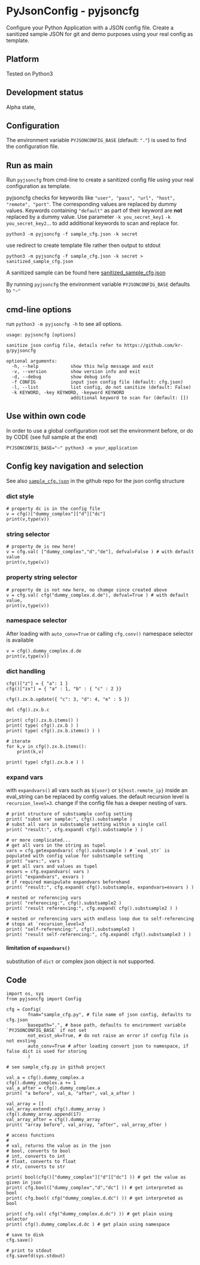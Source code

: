 
# PyJsonConfig - pyjsoncfg

Configure your Python Application with a JSON config file.
Create a sanitized sample JSON for git and demo purposes using your real config as template.


## Platform

Tested on Python3


## Development status

Alpha state, 


## Configuration

The environment variable `PYJSONCONFIG_BASE` (default: `"."`) is used to find the configuration file.


## Run as main

Run `pyjsoncfg` from cmd-line to create a sanitized config file using your real configuration as template.

pyjsoncfg checks for keywords like `"user", "pass", "url", "host", "remote", "port"`.
The corresponding values are replaced by dummy values. 
Keywords containing `"default"` as part of their keyword are __not__ replaced by a dummy value.
Use parameter `-k you_secret_key1` `-k you_secret_key2`... to add additional keywords to scan and replace for.

    python3 -m pyjsoncfg -f sample_cfg.json -k secret 

use redirect to create template file rather then output to stdout

    python3 -m pyjsoncfg -f sample_cfg.json -k secret > sanitized_sample_cfg.json

A sanitized sample can be found here [sanitized_sample_cfg.json](https://github.com/kr-g/pyjsoncfg/blob/master/pyjsoncfg/sanitized_sample_cfg.json)

By running `pyjsoncfg` the environment variable `PYJSONCONFIG_BASE` defaults to `"~"`


## cmd-line options

run `python3 -m pyjsoncfg -h` to see all options.


    usage: pyjsoncfg [options]

    sanitize json config file, details refer to https://github.com/kr-g/pyjsoncfg

    optional arguments:
      -h, --help            show this help message and exit
      -v, --version         show version info and exit
      -d, --debug           show debug info
      -f CONFIG             input json config file (default: cfg.json)
      -l, --list            list config, do not sanitize (default: False)
      -k KEYWORD, -key KEYWORD, -keyword KEYWORD
                            additional keyword to scan for (default: [])


## Use within own code

In order to use a global configuration root set the environment before, or do by CODE (see full sample at the end)

    PYJSONCONFIG_BASE="~" python3 -m your_application 


## Config key navigation and selection

See also [`sample_cfg.json`](https://github.com/kr-g/pyjsoncfg/blob/master/pyjsoncfg/sample_cfg.json) in the github repo for the json config structure


### dict style

    # property dc is in the config file
    v = cfg()["dummy_complex"]["d"]["dc"]
    print(v,type(v))

### string selector

    # property de is new here!
    v = cfg.val( ["dummy_complex","d","de"], defval=False ) # with default value
    print(v,type(v))

### property string selector

    # property de is not new here, no chamge since created above
    v = cfg.val( cfg("dummy_complex.d.de"), defval=True ) # with default value, 
    print(v,type(v))

### namespace selector

After loading with `auto_conv=True` or calling `cfg.conv()` namespace selector is available

    v = cfg().dummy_complex.d.de
    print(v,type(v))

### dict handling

    cfg()["z"] = { "a": 1 }    
    cfg()["zx"] = { "a" : 1, "b" : { "c" : 2 }}
    
    cfg().zx.b.update({ "c": 3, "d": 4, "e" : 5 })

    del cfg().zx.b.c
    
    print( cfg().zx.b.items() ) 
    print( type( cfg().zx.b ) )
    print( type( cfg().zx.b.items() ) )
    
    # iterate
    for k,v in cfg().zx.b.items():
        print(k,v)

    print( type( cfg().zx.b.e ) )
    
### expand vars

with `expandvars()` all vars such as `${user}` or `${host.remote_ip}` inside an eval_string can be replaced by config values.
the default recursion level is `recursion_level=3`. change if the config file has a deeper nesting of vars.

    # print structure of substsample config setting
    print( "subst var sample:", cfg().substsample )
    # subst all vars in substsample setting within a single call
    print( "result:", cfg.expand( cfg().substsample ) )
    
    # or more complicated...
    # get all vars in the string as tupel
    vars = cfg.getexpandvars( cfg().substsample ) # `eval_str` is populated with config value for substsample setting
    print( "vars:", vars )
    # get all vars and values as tupel
    exvars = cfg.expandvars( vars ) 
    print( "expandvars", exvars )
    # if required manipulate expandvars beforehand
    print( "result:", cfg.expand( cfg().substsample, expandvars=exvars ) )

    # nested or referencing vars
    print( "referencing:", cfg().substsample2 ) 
    print( "result referencing:", cfg.expand( cfg().substsample2 ) )

    # nested or referencing vars with endless loop due to self-referencing
    # stops at `recursion_level=3`
    print( "self-referencing:", cfg().substsample3 ) 
    print( "result self-referencing:", cfg.expand( cfg().substsample3 ) )
  
#### limitation of `expandvars()`
  
substitution of `dict` or complex json object is not supported.


## Code

    import os, sys
    from pyjsoncfg import Config

    cfg = Config(
            fnam="sample_cfg.py", # file name of json config, defaults to cfg.json
            basepath=".", # base path, defaults to environment variable `PYJSONCONFIG_BASE` if not set
            not_exist_ok=True, # do not raise an error if config file is not exsting 
            auto_conv=True # after loading convert json to namespace, if false dict is used for storing
            )

    # see sample_cfg.py in github project

    val_a = cfg().dummy_complex.a 
    cfg().dummy_complex.a += 1
    val_a_after = cfg().dummy_complex.a 
    print( "a before", val_a, "after", val_a_after )

    val_array = []
    val_array.extend( cfg().dummy_array )
    cfg().dummy_array.append(17)
    val_array_after = cfg().dummy_array
    print( "array before", val_array, "after", val_array_after )

    # access functions
    #
    # val, returns the value as in the json
    # bool, converts to bool
    # int, converts to int
    # float, converts to float
    # str, converts to str

    print( bool(cfg()["dummy_complex"]["d"]["dc"] )) # get the value as given in json
    print( cfg.bool(["dummy_complex","d","dc"] )) # get interpreted as bool
    print( cfg.bool( cfg("dummy_complex.d.dc") )) # get interpreted as bool

    print( cfg.val( cfg("dummy_complex.d.dc") )) # get plain using selector
    print( cfg().dummy_complex.d.dc ) # get plain using namespace

    # save to disk
    cfg.save()

    # print to stdout
    cfg.savefd(sys.stdout)


